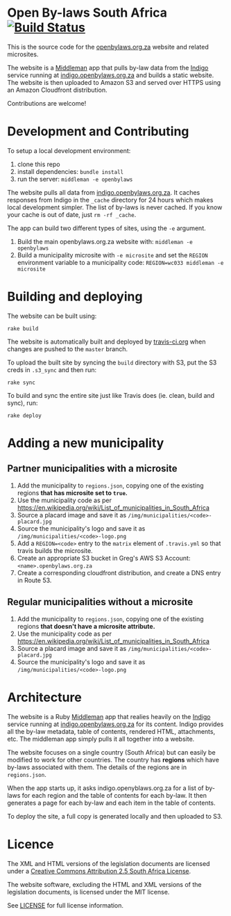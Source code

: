 # Open By-laws South Africa [![Build Status](https://travis-ci.org/longhotsummer/openbylaws.org.za.svg)](http://travis-ci.org/longhotsummer/openbylaws.org.za)

This is the source code for the [openbylaws.org.za](http://openbylaws.org.za) website and related microsites.

The website is a [Middleman](http://middlemanapp.com) app that pulls by-law data from the [Indigo](https://github.com/OpenUpSA/indigo) service running at [indigo.openbylaws.org.za](http://indigo.openbylaws.org.za) and builds a static website. The website is then uploaded to Amazon S3 and served over HTTPS using an Amazon Cloudfront distribution.

Contributions are welcome!

# Development and Contributing

To setup a local development environment:

1. clone this repo
2. install dependencies: `bundle install`
3. run the server: `middleman -e openbylaws`

The website pulls all data from [indigo.openbylaws.org.za](http://indigo.openbylaws.org.za).
It caches responses from Indigo in the `_cache` directory for 24 hours which makes local development
simpler. The list of by-laws is never cached. If you know your cache is out of date, just `rm -rf _cache`.

The app can build two different types of sites, using the `-e` argument.

1. Build the main openbylaws.org.za website with: `middleman -e openbylaws`
2. Build a municipality microsite with `-e microsite` and set the `REGION` environment variable to a municipality code: `REGION=wc033 middleman -e microsite`

# Building and deploying

The website can be built using:

    rake build

The website is automatically built and deployed by [travis-ci.org](https://travis-ci.org/longhotsummer/openbylaws.org.za) when changes are pushed to the `master` branch.

To upload the built site by syncing the `build` directory with S3,
put the S3 creds in `.s3_sync` and then run:

    rake sync

To build and sync the entire site just like Travis does (ie. clean, build and sync), run:

    rake deploy

# Adding a new municipality

## Partner municipalities with a microsite

1. Add the municipality to `regions.json`, copying one of the existing regions **that has microsite set to `true`.**
2. Use the municipality code as per https://en.wikipedia.org/wiki/List_of_municipalities_in_South_Africa
3. Source a placard image and save it as `/img/municipalities/<code>-placard.jpg`
4. Source the municipality's logo and save it as `/img/municipalities/<code>-logo.png`
5. Add a `REGION=<code>` entry to the `matrix` element of `.travis.yml` so that travis builds the microsite.
6. Create an appropriate S3 bucket in Greg's AWS S3 Account: `<name>.openbylaws.org.za`
7. Create a corresponding cloudfront distribution, and create a DNS entry in Route 53.

## Regular municipalities without a microsite

1. Add the municipality to `regions.json`, copying one of the existing regions **that doesn't have a microsite attribute.**
2. Use the municipality code as per https://en.wikipedia.org/wiki/List_of_municipalities_in_South_Africa
3. Source a placard image and save it as `/img/municipalities/<code>-placard.jpg`
4. Source the municipality's logo and save it as `/img/municipalities/<code>-logo.png`

# Architecture

The website is a Ruby [Middleman](http://middlemanapp.com) app that realies
heavily on the [Indigo](https://github.com/OpenUpSA/indigo) service running at
[indigo.openbylaws.org.za](http://indigo.openbylaws.org.za) for its content. Indigo
provides all the by-law metadata, table of contents, rendered HTML, attachments, etc.
The middleman app simply pulls it all together into a website.

The website focuses on a single country (South Africa) but can easily be modified
to work for other countries. The country has **regions** which have by-laws associated
with them. The details of the regions are in `regions.json`.

When the app starts up, it asks indigo.openyblaws.org.za for a list of by-laws
for each region and the table of contents for each by-law. It then generates a page
for each by-law and each item in the table of contents.

To deploy the site, a full copy is generated locally and then uploaded to S3.

# Licence

The XML and HTML versions of the legislation documents are licensed under a
[Creative Commons Attribution 2.5 South Africa License](http://creativecommons.org/licenses/by/2.5/za/deed.en_US). 

The website software, excluding the HTML and XML versions of the legislation documents,
is licensed under the MIT license.

See [LICENSE](LICENSE) for full license information.

